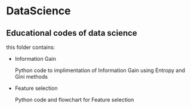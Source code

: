 # DataScience
Educational codes of data science
-----
this folder contains:

*   Information Gain

    Python code to implimentation of Information Gain using Entropy and Gini methods
    
*   Feature selection
    
    Python code and flowchart for Feature selection
